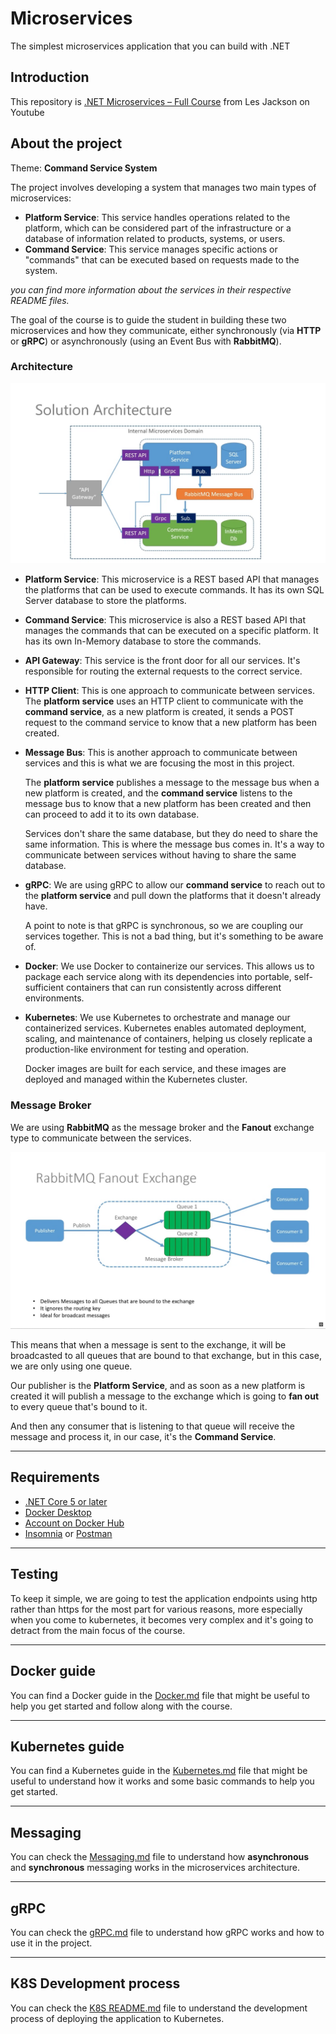 # Microservices

The simplest microservices application that you can build with .NET

## Introduction

This repository is [.NET Microservices – Full Course](https://youtu.be/DgVjEo3OGBI) from Les Jackson on Youtube

## About the project

Theme: **Command Service System**

The project involves developing a system that manages two main types of microservices:

- **Platform Service**: This service handles operations related to the platform, which can be considered part of the infrastructure or a database of information related to products, systems, or users.
- **Command Service**: This service manages specific actions or "commands" that can be executed based on requests made to the system.

_you can find more information about the services in their respective README files._

The goal of the course is to guide the student in building these two microservices and how they communicate, either synchronously (via **HTTP** or **gRPC**) or asynchronously (using an Event Bus with **RabbitMQ**).

### Architecture

![Architecture](./docs/imgs/architecture.png)

- **Platform Service**: This microservice is a REST based API that manages the platforms that can be used to execute commands. It has its own SQL Server database to store the platforms.
- **Command Service**: This microservice is also a REST based API that manages the commands that can be executed on a specific platform. It has its own In-Memory database to store the commands.
- **API Gateway**: This service is the front door for all our services. It's responsible for routing the external requests to the correct service.
- **HTTP Client**: This is one approach to communicate between services. The **platform service** uses an HTTP client to communicate with the **command service**, as a new platform is created, it sends a POST request to the command service to know that a new platform has been created.
- **Message Bus**: This is another approach to communicate between services and this is what we are focusing the most in this project.

  The **platform service** publishes a message to the message bus when a new platform is created, and the **command service** listens to the message bus to know that a new platform has been created and then can proceed to add it to its own database.

  Services don't share the same database, but they do need to share the same information. This is where the message bus comes in. It's a way to communicate between services without having to share the same database.

- **gRPC**: We are using gRPC to allow our **command service** to reach out to the **platform service** and pull down the platforms that it doesn't already have.

  A point to note is that gRPC is synchronous, so we are coupling our services together. This is not a bad thing, but it's something to be aware of.

- **Docker**: We use Docker to containerize our services. This allows us to package each service along with its dependencies into portable, self-sufficient containers that can run consistently across different environments.

- **Kubernetes**: We use Kubernetes to orchestrate and manage our containerized services. Kubernetes enables automated deployment, scaling, and maintenance of containers, helping us closely replicate a production-like environment for testing and operation.

  Docker images are built for each service, and these images are deployed and managed within the Kubernetes cluster.

### Message Broker

We are using **RabbitMQ** as the message broker and the **Fanout** exchange type to communicate between the services.

![Fanout Exchange](./docs/imgs/fanout-exchange.png)

This means that when a message is sent to the exchange, it will be broadcasted to all queues that are bound to that exchange, but in this case, we are only using one queue.

Our publisher is the **Platform Service**, and as soon as a new platform is created it will publish a message to the exchange which is going to **fan out** to every queue that's bound to it.

And then any consumer that is listening to that queue will receive the message and process it, in our case, it's the **Command Service**.

---

## Requirements

- [.NET Core 5 or later](https://dotnet.microsoft.com/download)
- [Docker Desktop](https://www.docker.com/products/docker-desktop)
- [Account on Docker Hub](https://hub.docker.com/)
- [Insomnia](https://insomnia.rest/download) or [Postman](https://www.postman.com/downloads/)

---

## Testing

To keep it simple, we are going to test the application endpoints using http rather than https for the most part for various reasons, more especially when you come to kubernetes, it becomes very complex and it's going to detract from the main focus of the course.

---

## Docker guide

You can find a Docker guide in the [Docker.md](./docs/Docker.md) file that might be useful to help you get started and follow along with the course.

---

## Kubernetes guide

You can find a Kubernetes guide in the [Kubernetes.md](./docs/Kubernetes.md) file that might be useful to understand how it works and some basic commands to help you get started.

---

## Messaging

You can check the [Messaging.md](./docs/Messaging.md) file to understand how **asynchronous** and **synchronous** messaging works in the microservices architecture.

---

## gRPC

You can check the [gRPC.md](./docs/gRPC.md) file to understand how gRPC works and how to use it in the project.

---

## K8S Development process

You can check the [K8S README.md](./K8S/README.md) file to understand the development process of deploying the application to Kubernetes.
